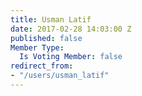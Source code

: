 ```yaml
---
title: Usman Latif
date: 2017-02-28 14:03:00 Z
published: false
Member Type:
  Is Voting Member: false
redirect_from:
- "/users/usman_latif"
---
```


